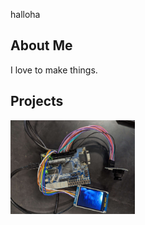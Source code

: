 halloha

<!DOCTYPE html>
<html>
  <head>
    <h2>About Me</h2>
  </head>
  
  <body>
     I love to make things.
  </body> 
</html>

## Projects
<img src="images/camera_project.jpg" height="150em" align="center" alt="camera_project" title="camera_project"/>




<!--
**Kittatata/Kittatata** is a ✨ _special_ ✨ repository because its `README.md` (this file) appears on your GitHub profile.

Here are some ideas to get you started:

- 🔭 I’m currently working on ...
- 🌱 I’m currently learning ...
- 👯 I’m looking to collaborate on ...
- 🤔 I’m looking for help with ...
- 💬 Ask me about ...
- 📫 How to reach me: ...
- 😄 Pronouns: ...
- ⚡ Fun fact: ...
-->
